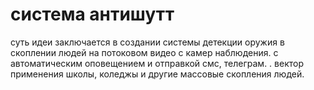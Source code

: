 # система антишутт
суть идеи заключается в создании системы детекции оружия в скоплении людей на потоковом видео с камер наблюдения. с автоматическим оповещением и отправкой смс, телеграм. . 
вектор применения школы, коледжы и другие массовые скопления людей.
